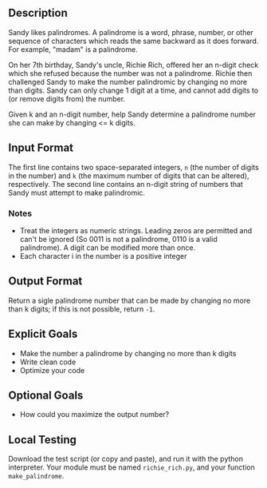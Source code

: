 Description
----

Sandy likes palindromes. A palindrome is a word, phrase, number, or other sequence of characters which reads the same backward as it does forward. For example, "madam" is a palindrome.

On her 7th birthday, Sandy's uncle, Richie Rich, offered her an n-digit check which she refused because the number was not a palindrome. Richie then challenged Sandy to make the number palindromic by changing no more than  digits. Sandy can only change 1 digit at a time, and cannot add digits to (or remove digits from) the number.

Given k and an n-digit number, help Sandy determine a palindrome number she can make by changing <= k digits.

Input Format
----

The first line contains two space-separated integers, `n` (the number of digits in the number) and `k` (the maximum number of digits that can be altered), respectively.
The second line contains an n-digit string of numbers that Sandy must attempt to make palindromic.

### Notes

- Treat the integers as numeric strings. Leading zeros are permitted and can't be ignored (So 0011 is not a palindrome, 0110 is a valid palindrome). A digit can be modified more than once.
- Each character i in the number is a positive integer


Output Format
----

Return a sigle palindrome number that can be made by changing no more than k digits; if this is not possible, return `-1`.


Explicit Goals
----

- Make the number a palindrome by changing no more than k digits
- Write clean code
- Optimize your code

Optional Goals
----

- How could you maximize the output number?


Local Testing
----

Download the test script (or copy and paste), and run it with the python interpreter. Your module must be named `richie_rich.py`, and your function `make_palindrome`.
